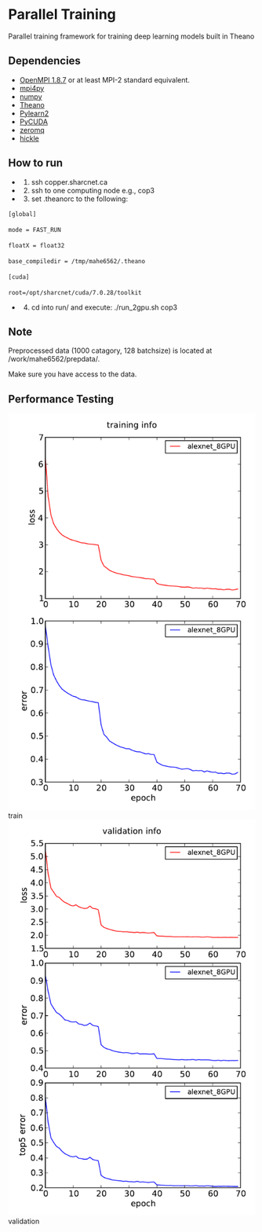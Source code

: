# Parallel Training
Parallel training framework for training deep learning models built in Theano 

## Dependencies
* [OpenMPI 1.8.7](http://www.open-mpi.org/) or at least MPI-2 standard equivalent.
* [mpi4py](https://pypi.python.org/pypi/mpi4py)
* [numpy](http://www.numpy.org/)
* [Theano](http://deeplearning.net/software/theano/)
* [Pylearn2](http://deeplearning.net/software/pylearn2/)
* [PyCUDA](http://mathema.tician.de/software/pycuda/)
* [zeromq](http://zeromq.org/bindings:python)
* [hickle](https://github.com/telegraphic/hickle)

## How to run
- 1. ssh copper.sharcnet.ca
- 2. ssh to one computing node e.g., cop3
- 3. set .theanorc to the following:
```
[global]

mode = FAST_RUN

floatX = float32

base_compiledir = /tmp/mahe6562/.theano

[cuda]

root=/opt/sharcnet/cuda/7.0.28/toolkit
```
- 4. cd into run/ and execute: ./run_2gpu.sh cop3

## Note

Preprocessed data (1000 catagory, 128 batchsize) is located at /work/mahe6562/prepdata/. 

Make sure you have access to the data.

## Performance Testing

<div class="fig figcenter fighighlight">
  <img src="/show/train.pdf">
  <div class="figcaption"> train </div>
</div>

<div class="fig figcenter fighighlight">
  <img src="/show/val.pdf">
  <div class="figcaption"> validation </div>
</div>

